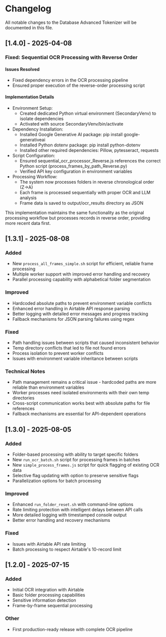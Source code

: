 # Changelog

All notable changes to the Database Advanced Tokenizer will be documented in this file.

## [1.4.0] - 2025-04-08

### Fixed: Sequential OCR Processing with Reverse Order

#### Issues Resolved
- Fixed dependency errors in the OCR processing pipeline
- Ensured proper execution of the reverse-order processing script

#### Implementation Details
- Environment Setup:
  - Created dedicated Python virtual environment (SecondaryVenv) to isolate dependencies
  - Activated with source SecondaryVenv/bin/activate
- Dependency Installation:
  - Installed Google Generative AI package: pip install google-generativeai
  - Installed Python dotenv package: pip install python-dotenv
  - Installed other required dependencies: Pillow, pytesseract, requests
- Script Configuration:
  - Ensured sequential_ocr_processor_Reverse.js references the correct Python script (process_frames_by_path_Reverse.py)
  - Verified API key configuration in environment variables
- Processing Workflow:
  - The system now processes folders in reverse chronological order (Z→A)
  - Each frame is processed sequentially with proper OCR and LLM analysis
  - Frame data is saved to output/ocr_results directory as JSON
  
This implementation maintains the same functionality as the original processing workflow but processes records in reverse order, providing more recent data first.

## [1.3.1] - 2025-08-08

### Added
- New `process_all_frames_simple.sh` script for efficient, reliable frame processing
- Multiple worker support with improved error handling and recovery
- Parallel processing capability with alphabetical folder segmentation

### Improved
- Hardcoded absolute paths to prevent environment variable conflicts
- Enhanced error handling in Airtable API response parsing
- Better logging with detailed error messages and progress tracking
- Fallback mechanisms for JSON parsing failures using regex

### Fixed
- Path handling issues between scripts that caused inconsistent behavior
- Temp directory conflicts that led to file not found errors
- Process isolation to prevent worker conflicts
- Issues with environment variable inheritance between scripts

### Technical Notes
- Path management remains a critical issue - hardcoded paths are more reliable than environment variables
- Worker processes need isolated environments with their own temp directories
- Cross-script communication works best with absolute paths for file references
- Fallback mechanisms are essential for API-dependent operations

## [1.3.0] - 2025-08-05

### Added
- Folder-based processing with ability to target specific folders
- New `run_ocr_batch.sh` script for processing frames in batches
- New `simple_process_frames.js` script for quick flagging of existing OCR data
- Selective flag updating with option to preserve sensitive flags
- Parallelization options for batch processing

### Improved
- Enhanced `run_folder_reset.sh` with command-line options
- Rate limiting protection with intelligent delays between API calls
- More detailed logging with timestamped console output
- Better error handling and recovery mechanisms

### Fixed
- Issues with Airtable API rate limiting
- Batch processing to respect Airtable's 10-record limit

## [1.2.0] - 2025-07-15

### Added
- Initial OCR integration with Airtable
- Basic folder processing capabilities
- Sensitive information detection
- Frame-by-frame sequential processing

### Other
- First production-ready release with complete OCR pipeline 